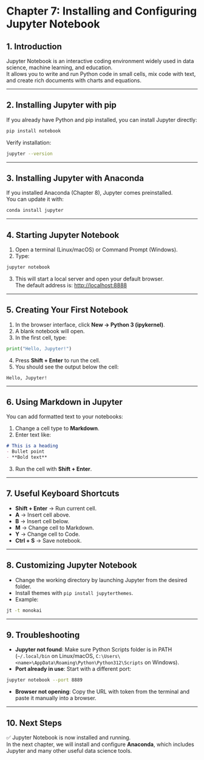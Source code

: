 # Chapter 7: Installing and Configuring Jupyter Notebook

## 1. Introduction
Jupyter Notebook is an interactive coding environment widely used in data science, machine learning, and education.  
It allows you to write and run Python code in small cells, mix code with text, and create rich documents with charts and equations.  

---

## 2. Installing Jupyter with pip
If you already have Python and pip installed, you can install Jupyter directly:

```bash
pip install notebook
```

Verify installation:

```bash
jupyter --version
```

---

## 3. Installing Jupyter with Anaconda
If you installed Anaconda (Chapter 8), Jupyter comes preinstalled.  
You can update it with:

```bash
conda install jupyter
```

---

## 4. Starting Jupyter Notebook
1. Open a terminal (Linux/macOS) or Command Prompt (Windows).  
2. Type:

```bash
jupyter notebook
```

3. This will start a local server and open your default browser.  
   The default address is: [http://localhost:8888](http://localhost:8888)  

---

## 5. Creating Your First Notebook
1. In the browser interface, click **New → Python 3 (ipykernel)**.  
2. A blank notebook will open.  
3. In the first cell, type:

```python
print("Hello, Jupyter!")
```

4. Press **Shift + Enter** to run the cell.  
5. You should see the output below the cell:

```
Hello, Jupyter!
```

---

## 6. Using Markdown in Jupyter
You can add formatted text to your notebooks:  
1. Change a cell type to **Markdown**.  
2. Enter text like:

```markdown
# This is a heading
- Bullet point
- **Bold text**
```

3. Run the cell with **Shift + Enter**.  

---

## 7. Useful Keyboard Shortcuts
- **Shift + Enter** → Run current cell.  
- **A** → Insert cell above.  
- **B** → Insert cell below.  
- **M** → Change cell to Markdown.  
- **Y** → Change cell to Code.  
- **Ctrl + S** → Save notebook.  

---

## 8. Customizing Jupyter Notebook
- Change the working directory by launching Jupyter from the desired folder.  
- Install themes with `pip install jupyterthemes`.  
- Example:

```bash
jt -t monokai
```

---

## 9. Troubleshooting
- **Jupyter not found**: Make sure Python Scripts folder is in PATH (`~/.local/bin` on Linux/macOS, `C:\Users\<name>\AppData\Roaming\Python\Python312\Scripts` on Windows).  
- **Port already in use**: Start with a different port:

```bash
jupyter notebook --port 8889
```

- **Browser not opening**: Copy the URL with token from the terminal and paste it manually into a browser.  

---

## 10. Next Steps
✅ Jupyter Notebook is now installed and running.  
In the next chapter, we will install and configure **Anaconda**, which includes Jupyter and many other useful data science tools.